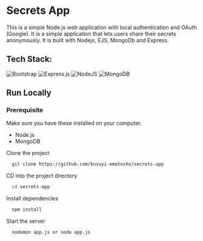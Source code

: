 # Secrets App
This is a simple Node.js web application with local authentication and OAuth (Google). 
It is a simple application that lets users share their secrets anonymously. It is built with Nodejs, EJS, MongoDb and Express.

## Tech Stack:
 ![Bootstrap](https://img.shields.io/badge/bootstrap-%23563D7C.svg?style=for-the-badge&logo=bootstrap&logoColor=white) 
 ![Express.js](https://img.shields.io/badge/express.js-%23404d59.svg?style=for-the-badge&logo=express&logoColor=%2361DAFB) 
 ![NodeJS](https://img.shields.io/badge/node.js-6DA55F?style=for-the-badge&logo=node.js&logoColor=white) 
 ![MongoDB](https://img.shields.io/badge/MongoDB-%234ea94b.svg?style=for-the-badge&logo=mongodb&logoColor=white)
 
 ## Run Locally

### Prerequisite
Make sure you have these installed on your computer.
- Node.js
- MongoDB

Clone the project

```bash
  git clone https://github.com/busuyi-omotosho/secrets-app
```

CD into the project directory

```bash
  cd secrets-app
```

Install dependencies

```bash
  npm install
```

Start the server

```bash
  nodemon app.js or node app.js
```
